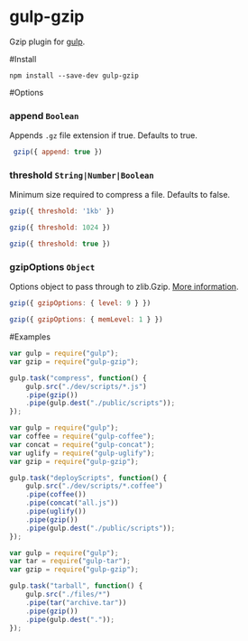 gulp-gzip
=========

Gzip plugin for [gulp](https://github.com/wearefractal/gulp).

#Install

```
npm install --save-dev gulp-gzip
```

#Options

### append `Boolean`

Appends `.gz` file extension if true. Defaults to true.

```javascript
 gzip({ append: true })
 ```

### threshold `String|Number|Boolean`

Minimum size required to compress a file. Defaults to false.

```javascript
gzip({ threshold: '1kb' })
```

```javascript
gzip({ threshold: 1024 })
```

```javascript
gzip({ threshold: true })
```

### gzipOptions `Object`

Options object to pass through to zlib.Gzip. [More information](http://nodejs.org/api/zlib.html#zlib_options).

```javascript
gzip({ gzipOptions: { level: 9 } })
```

```javascript
gzip({ gzipOptions: { memLevel: 1 } })
```

#Examples

```javascript
var gulp = require("gulp");
var gzip = require("gulp-gzip");

gulp.task("compress", function() {
    gulp.src("./dev/scripts/*.js")
	.pipe(gzip())
	.pipe(gulp.dest("./public/scripts"));
});
```

```javascript
var gulp = require("gulp");
var coffee = require("gulp-coffee");
var concat = require("gulp-concat");
var uglify = require("gulp-uglify");
var gzip = require("gulp-gzip");

gulp.task("deployScripts", function() {
	gulp.src("./dev/scripts/*.coffee")
	.pipe(coffee())
	.pipe(concat("all.js"))
	.pipe(uglify())
	.pipe(gzip())
	.pipe(gulp.dest("./public/scripts"));
});
```

```javascript
var gulp = require("gulp");
var tar = require("gulp-tar");
var gzip = require("gulp-gzip");

gulp.task("tarball", function() {
	gulp.src("./files/*")
	.pipe(tar("archive.tar"))
	.pipe(gzip())
	.pipe(gulp.dest("."));
});
```
